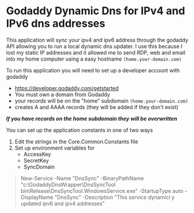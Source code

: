 # Godaddy Dynamic Dns for IPv4 and IPv6 dns addresses

This application will sync your ipv4 and ipv6 address through the godaddy API allowing you to run a local dynamic dns updater.  I use this because I lost my static IP addresses and it allowed me to send RDP, web and email into my home computer using a easy hostname ``` (home.your-domain.com) ```

To run this application you will need to set up a developer account with godaddy
 - https://developer.godaddy.com/getstarted
 - You must own a domain from Godaddy
 - your records will be on the "home" subdomain ``` (home.your-domain.com) ```
 - creates A and AAAA records (they will be added if they don't exist)

 ***If you have records on the home subdomain they will be overwritten***

You can set up the application constants in one of two ways
 1) Edit the strings in the Core.Common.Constants file
 2) Set up environment variables for
    - AccessKey
    - SecretKey
    - SyncDomain

>New-Service -Name "DnsSync" -BinaryPathName "c:\GodaddyDnsWrapper\DnsSyncTool\
bin\Release\DnsSyncTool.WindowsService.exe" -StartupType auto -DisplayName "DnsSync" -Description "This service dynamicl
y updated ipv6 and ipv4 addresses"